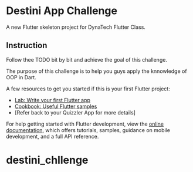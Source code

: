 # Destini App Challenge

A new Flutter skeleton project for DynaTech Flutter Class.

## Instruction

Follow thee TODO bit by bit and achieve the goal of this challenge.

The purpose of this challenge is to help you guys apply the knnowledge of OOP in Dart.

A few resources to get you started if this is your first Flutter project:

- [Lab: Write your first Flutter app](https://docs.flutter.dev/get-started/codelab)
- [Cookbook: Useful Flutter samples](https://docs.flutter.dev/cookbook)
- [Refer back to your Quizzler App for more details]

For help getting started with Flutter development, view the
[online documentation](https://docs.flutter.dev/), which offers tutorials,
samples, guidance on mobile development, and a full API reference.
# destini_chllenge
